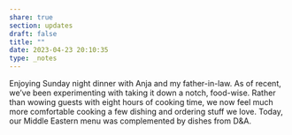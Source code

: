 ```yaml
---
share: true
section: updates
draft: false
title: ""
date: 2023-04-23 20:10:35
type: _notes
---
```


Enjoying Sunday night dinner with Anja and my father-in-law. As of recent, we’ve been experimenting with taking it down a notch, food-wise. Rather than wowing guests with eight hours of cooking time, we now feel much more comfortable cooking a few dishing and ordering stuff we love. Today, our Middle Eastern menu was complemented by dishes from D&A.
